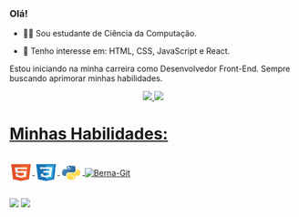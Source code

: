 ### Olá!

- 👨‍🎓 Sou estudante de Ciência da Computação.

- 📌 Tenho interesse em: HTML, CSS, JavaScript e React.

Estou iniciando na minha carreira como Desenvolvedor Front-End. Sempre buscando aprimorar minhas habilidades.

<div align="center" display: "inline_block">
  <a href="https://github.com/cavalleiroz">
  <img height="180em" src="https://github-readme-stats.vercel.app/api?username=cavalleiroz&show_icons=true&theme=purple&include_all_commits=true&count_private=true"/>
  <img height="180em" src="https://github-readme-stats.vercel.app/api/top-langs/?username=cavalleiroz&layout=compact&langs_count=7&theme=purple"/>
</div>

<div>
  <h1>Minhas Habilidades:</h1>
</div>

<div style="display: inline_block"><br>
  <img align="center" alt="Berna-HTML" height="30" width="40" src="https://raw.githubusercontent.com/devicons/devicon/master/icons/html5/html5-original.svg">
  <img align="center" alt="Berna-CSS" height="30" width="40" src="https://raw.githubusercontent.com/devicons/devicon/master/icons/css3/css3-original.svg">
  <img align="center" alt="Berna-Python" height="30" width="40" src="https://raw.githubusercontent.com/devicons/devicon/master/icons/python/python-original.svg">
  <img align="center" alt="Berna-Git" height="30" width="40" src="https://cdn.jsdelivr.net/gh/devicons/devicon/icons/git/git-plain.svg">
  
  ##
  
  <div> 
  <a href="https://www.instagram.com/cavalleiroz/?hl=pt-br" target="_blank"><img src="https://img.shields.io/badge/-Instagram-%23E4405F?style=for-the-badge&logo=instagram&logoColor=white" target="_blank"></a> 
  <a href="https://www.linkedin.com/in/bernardo-cavaleiro-b9298b203/" target="_blank"><img src="https://img.shields.io/badge/-LinkedIn-%230077B5?style=for-the-badge&logo=linkedin&logoColor=white" target="_blank"></a>
